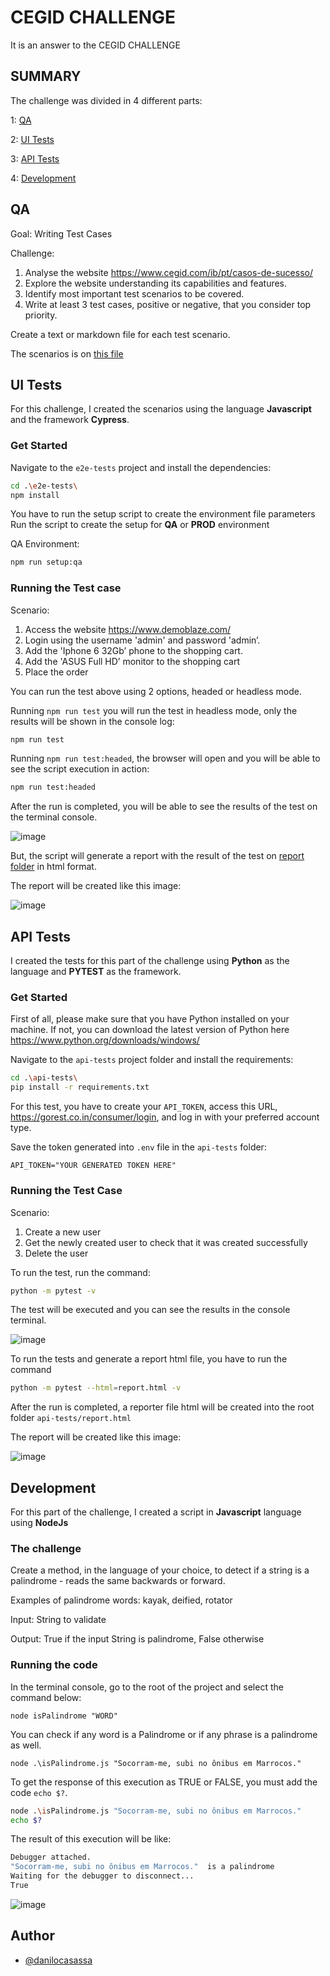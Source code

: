 # CEGID CHALLENGE

It is an answer to the CEGID CHALLENGE


## SUMMARY

The challenge was divided in 4 different parts:

1: [QA](#qa)

2: [UI Tests](#ui-tests)

3: [API Tests](#api-tests)

4: [Development](#development)

## QA

Goal: Writing Test Cases

Challenge:
1. Analyse the website https://www.cegid.com/ib/pt/casos-de-sucesso/
2. Explore the website understanding its capabilities and features.
3. Identify most important test scenarios to be covered.
4. Write at least 3 test cases, positive or negative, that you consider top priority.

Create a text or markdown file for each test scenario.


The scenarios is on [this file](./test_cases.txt)

## UI Tests

For this challenge, I created the scenarios using the language **Javascript** and the framework **Cypress**.

### Get Started

Navigate to the `e2e-tests` project and install the dependencies: 
```bash
cd .\e2e-tests\
npm install
```
You have to run the setup script to create the environment file parameters
Run the script to create the setup for **QA** or **PROD** environment

QA Environment:
```bash
npm run setup:qa
```

### Running the Test case

Scenario:

1. Access the website https://www.demoblaze.com/
2. Login using the username 'admin' and password 'admin’.
3. Add the 'Iphone 6 32Gb’ phone to the shopping cart.
4. Add the 'ASUS Full HD’ monitor to the shopping cart
5. Place the order

You can run the test above using 2 options, headed or headless mode.

Running `npm run test` you will run the test in headless mode, only the results will be shown in the console log:
```bash
npm run test
```

Running `npm run test:headed`, the browser will open and you will be able to see the script execution in action:
```bash
npm run test:headed
```

After the run is completed, you will be able to see the results of the test on the terminal console. 

![image](https://github.com/user-attachments/assets/2a5bb7e2-7723-49f5-aac6-7e6da59bae46)

But, the script will generate a report with the result of the test on [report folder](./e2e-tests/cypress/reports/) in html format.

The report will be created like this image:

![image](https://github.com/user-attachments/assets/2d17e8dc-dce8-42c8-bfe4-bec14dce5a84)

## API Tests

I created the tests for this part of the challenge using **Python** as the language and **PYTEST** as the framework.

### Get Started

First of all, please make sure that you have Python installed on your machine. If not, you can download the latest version of Python here https://www.python.org/downloads/windows/

Navigate to the `api-tests` project folder and install the requirements: 
```bash
cd .\api-tests\
pip install -r requirements.txt
```

For this test, you have to create your `API_TOKEN`, access this URL, https://gorest.co.in/consumer/login, and log in with your preferred account type.

Save the token generated into `.env` file in the `api-tests` folder:

```
API_TOKEN="YOUR GENERATED TOKEN HERE"
```

### Running the Test Case

Scenario:

1. Create a new user
2. Get the newly created user to check that it was created successfully
3. Delete the user

To run the test, run the command:
```bash
python -m pytest -v
```

The test will be executed and you can see the results in the console terminal. 

![image](https://github.com/user-attachments/assets/9ffc4e0a-451f-4b10-a929-140f44d0158e)

To run the tests and generate a report html file, you have to run the command
```bash
python -m pytest --html=report.html -v
```

After the run is completed, a reporter file html will be created into the root folder `api-tests/report.html`

The report will be created like this image:

![image](https://github.com/user-attachments/assets/4e8cf0c0-75e6-4722-b4e7-5e2985a53792)

## Development

For this part of the challenge, I created a script in **Javascript** language using **NodeJs**

### The challenge

Create a method, in the language of your choice, to detect if a string is a palindrome - reads the same backwards or forward.

Examples of palindrome words: kayak, deified, rotator

Input: String to validate

Output: True if the input String is palindrome, False otherwise

### Running the code

In the terminal console, go to the root of the project and select the command below:

```
node isPalindrome "WORD"
```

You can check if any word is a Palindrome or if any phrase is a palindrome as well.

```
node .\isPalindrome.js "Socorram-me, subi no ônibus em Marrocos."
```

To get the response of this execution as TRUE or FALSE, you must add the code `echo $?`.
```bash
node .\isPalindrome.js "Socorram-me, subi no ônibus em Marrocos."
echo $?
```

The result of this execution will be like:

```bash
Debugger attached.
"Socorram-me, subi no ônibus em Marrocos."  is a palindrome
Waiting for the debugger to disconnect...
True
```

![image](https://github.com/user-attachments/assets/125f5d50-ca2a-45d3-9958-0b89e05e1401)

## Author

- [@danilocasassa](https://www.github.com/danilocasassa)

